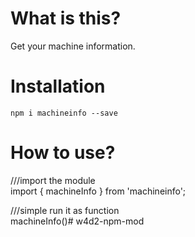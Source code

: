 # What is this?

Get your machine information.

# Installation

`npm i machineinfo --save`

# How to use?

///import the module
<br>
import { machineInfo } from 'machineinfo';

///simple run it as function
<br>
machineInfo()# w4d2-npm-mod
